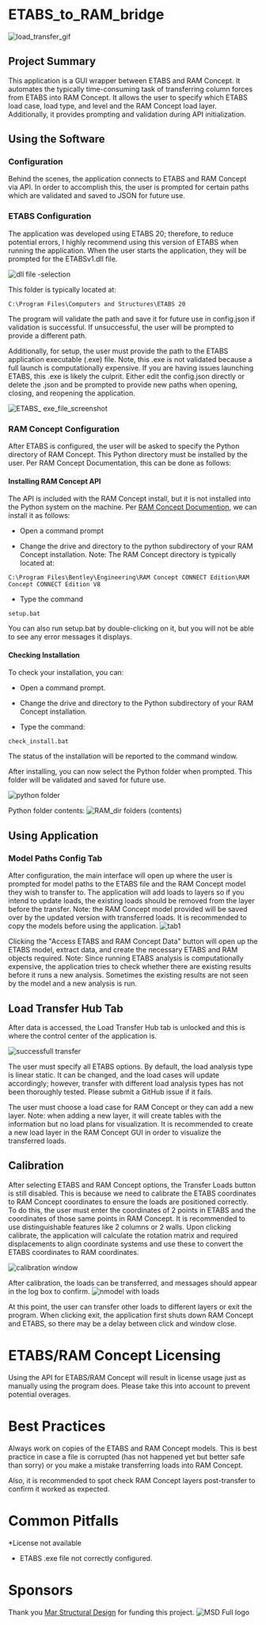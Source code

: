 # ETABS_to_RAM_bridge
![load_transfer_gif](https://github.com/akpax/ETABs_RAM_bridge/assets/78048703/262decf5-798b-4442-9943-0645f9b7bb3d)

## Project Summary
This application is a GUI wrapper between ETABS and RAM Concept. It automates the typically time-consuming task of transferring column forces from ETABS into RAM Concept. It allows the user to specify which ETABS load case, load type, and level and the RAM Concept load layer. Additionally, it provides prompting and validation during API initialization.


## Using the Software
### Configuration
Behind the scenes, the application connects to ETABS and RAM Concept via API. In order to accomplish this, the user is prompted for certain paths which are validated and saved to JSON for future use.


### ETABS Configuration
The application was developed using ETABS 20; therefore, to reduce potential errors, I highly recommend using this version of ETABS when running the application. When the user starts the application, they will be prompted for the ETABSv1.dll file.

![dll file -selection](https://github.com/akpax/ETABs_RAM_bridge/assets/78048703/a268c0c8-a272-4ba7-b9c0-f4cbb9c2ab07)


This folder is typically located at:

```
C:\Program Files\Computers and Structures\ETABS 20
```

The program will validate the path and save it for future use in config.json if validation is successful. If unsuccessful, the user will be prompted to provide a different path.

Additionally, for setup, the user must provide the path to the ETABS application executable (.exe) file. Note, this .exe is not validated because a full launch is computationally expensive. If you are having issues launching ETABS, this .exe is likely the culprit. Either edit the config.json directly or delete the .json and be prompted to provide new paths when opening, closing, and reopening the application.

![ETABS_ exe_file_screenshot](https://github.com/akpax/ETABs_RAM_bridge/assets/78048703/e6973c3f-ac8c-46ce-a8de-7a41b22b3a4d)


### RAM Concept Configuration
After ETABS is configured, the user will be asked to specify the Python directory of RAM Concept. This Python directory must be installed by the user. Per RAM Concept Documentation, this can be done as follows:


#### Installing RAM Concept API
The API is included with the RAM Concept install, but it is not installed into the Python system on the machine. Per [RAM Concept Documention](file:///C:/Program%20Files/Bentley/Engineering/RAM%20Concept%20CONNECT%20Edition/RAM%20Concept%20CONNECT%20Edition%20V8/python/docs/installing_the_api.html#installing-the-api), we can install it as follows:

* Open a command prompt

* Change the drive and directory to the python subdirectory of your RAM Concept installation.
Note: The RAM Concept directory is typically located at:

```
C:\Program Files\Bentley\Engineering\RAM Concept CONNECT Edition\RAM Concept CONNECT Edition V8
```

* Type the command
```
setup.bat
```
You can also run setup.bat by double-clicking on it, but you will not be able to see any error messages it displays.


#### Checking Installation
To check your installation, you can:

* Open a command prompt.

* Change the drive and directory to the Python subdirectory of your RAM Concept installation.
  
* Type the command:
```
check_install.bat
```
The status of the installation will be reported to the command window.

After installing, you can now select the Python folder when prompted. This folder will be validated and saved for future use.

![python folder](https://github.com/akpax/ETABs_RAM_bridge/assets/78048703/19ad76f2-4d4e-4148-a4c9-b94a3618cd52)

Python folder contents:
![RAM_dir folders (contents)](https://github.com/akpax/ETABs_RAM_bridge/assets/78048703/b3347f6a-74c5-4c45-bc62-3526d7af4d2d)


## Using Application
### Model Paths Config Tab
After configuration, the main interface will open up where the user is prompted for model paths to the ETABS file and the RAM Concept model they wish to transfer to. The application will add loads to layers so if you intend to update loads, the existing loads should be removed from the layer before the transfer. Note: the RAM Concept model provided will be saved over by the updated version with transferred loads. It is recommended to copy the models before using the application.
![tab1](https://github.com/akpax/ETABs_RAM_bridge/assets/78048703/1d850b17-86df-413b-af31-6120fd647888)

Clicking the "Access ETABS and RAM Concept Data" button will open up the ETABS model, extract data, and create the necessary ETABS and RAM objects required.
Note: Since running ETABS analysis is computationally expensive, the application tries to check whether there are existing results before it runs a new analysis. Sometimes the existing results are not seen by the model and a new analysis is run.


## Load Transfer Hub Tab
After data is accessed, the Load Transfer Hub tab is unlocked and this is where the control center of the application is.

![successfull transfer](https://github.com/akpax/ETABs_RAM_bridge/assets/78048703/315fcdcf-59ea-41f7-9935-3e63c6070ba8)

The user must specify all ETABS options. By default, the load analysis type is linear static. It can be changed, and the load cases will update accordingly; however, transfer with different load analysis types has not been thoroughly tested. Please submit a GitHub issue if it fails.

The user must choose a load case for RAM Concept or they can add a new layer. Note: when adding a new layer, it will create tables with the information but no load plans for visualization. It is recommended to create a new load layer in the RAM Concept GUI in order to visualize the transferred loads.


## Calibration
After selecting ETABS and RAM Concept options, the Transfer Loads button is still disabled. This is because we need to calibrate the ETABS coordinates to RAM Concept coordinates to ensure the loads are positioned correctly. To do this, the user must enter the coordinates of 2 points in ETABS and the coordinates of those same points in RAM Concept. It is recommended to use distinguishable features like 2 columns or 2 walls. Upon clicking calibrate, the application will calculate the rotation matrix and required displacements to align coordinate systems and use these to convert the ETABS coordinates to RAM coordinates.

![calibration window](https://github.com/akpax/ETABs_RAM_bridge/assets/78048703/7435e2b2-6191-48c8-b17c-9c541c51eb8b)

After calibration, the loads can be transferred, and messages should appear in the log box to confirm.
![nmodel with loads](https://github.com/akpax/ETABs_RAM_bridge/assets/78048703/d7efaadf-acaa-41e6-bd3d-b420d2723276)

At this point, the user can transfer other loads to different layers or exit the program. When clicking exit, the application first shuts down RAM Concept and ETABS, so there may be a delay between click and window close.


# ETABS/RAM Concept Licensing
Using the API for ETABS/RAM Concept will result in license usage just as manually using the program does. Please take this into account to prevent potential overages.


# Best Practices
Always work on copies of the ETABS and RAM Concept models. This is best practice in case a file is corrupted (has not happened yet but better safe than sorry) or you make a mistake transferring loads into RAM Concept.

Also, it is recommended to spot check RAM Concept layers post-transfer to confirm it worked as expected.


# Common Pitfalls
*License not available
* ETABS .exe file not correctly configured.

  
# Sponsors
Thank you [Mar Structural Design](https://www.marstructuraldesign.com/) for funding this project.
![MSD Full logo](https://github.com/akpax/ETABs_RAM_bridge/assets/78048703/1f5f4ba9-62f8-4e66-85c9-9bcae291d96c)
